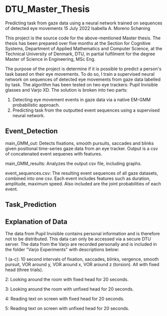 # DTU_Master_Thesis
Predicting task from gaze data using a neural network trained on sequences of detected eye movements
15 July 2022
Isabella A. Moreno Schøning

This project is the source code for the above-mentioned Master thesis. The thesis has been prepared over five months at the Section for Cognitive Systems,
Department of Applied Mathematics and Computer Science, at the Technical University of Denmark, DTU, in partial fulfilment for the degree Master of Science in Engineering, MSc Eng.

The purpose of the project is determine if it is possible to predict a person's task based on their eye movements. To do so, I train a supervised neural network on sequences of detected eye movements from gaze data labelled by task. The algorithm has been tested on two eye trackers: Pupil Invisible glasses and Varjo XD. The solution is broken into two parts:

1. Detecting eye movement events in gaze data via a native EM-GMM probabilistic approach.
2. Predicting task from the outputted event sequences using a supervised neural network.

## Event_Detection
main_GMM_out: Detects fixations, smooth pursuits, saccades and blinks given positional time-series gaze data from an eye tracker. Output is a csv of concatenated event sequenes with features.

main_GMM_results: Analyzes the output csv file, including graphs.

event_sequences.csv: The resulting event sequences of all gaze datasets, combined into one csv. Each event includes features such as duration, amplitude, maximum speed. Also included are the joint probabilities of each event.

## Task_Prediction


## Explanation of Data
The data from Pupil Invisible contains personal information and is therefore not to be distributed. This data can only be accessed via a secure DTU server.
The data from the Varjo are recorded personally and is included in the folder "Varjo Experiments" with descriptions below:

1 (a-c): 10 second intervals of fixation, saccades, blinks, vergence, smooth pursuit, VOR around y, VOR around x, VOR around z (torsion). All with fixed head (three trials).

2: Looking around the room with fixed head for 20 seconds.

3: Looking around the room with unfixed head for 20 seconds.

4: Reading text on screen with fixed head for 20 seconds.

5: Reading text on screen with unfixed head for 20 seconds.
